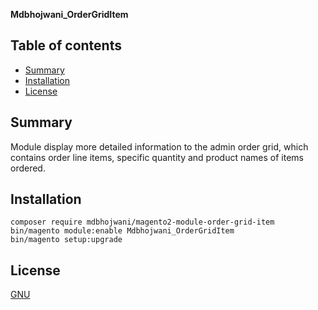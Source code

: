 <strong>Mdbhojwani_OrderGridItem</strong> 

## Table of contents

- [Summary](#summary)
- [Installation](#installation)
- [License](#license)

## Summary

Module display more detailed information to the admin order grid, which contains order line items, specific quantity and product names of items ordered.

## Installation

```
composer require mdbhojwani/magento2-module-order-grid-item
bin/magento module:enable Mdbhojwani_OrderGridItem
bin/magento setup:upgrade
```

## License

[GNU](https://opensource.org/licenses/gpl-license)
